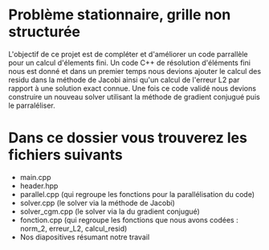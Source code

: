 # Problème stationnaire, grille non structurée

L'objectif de ce projet est de compléter et d'améliorer un code parrallèle pour un calcul d'élements fini. Un code C++ de résolution d'éléments fini nous est donné et dans un premier temps nous devions ajouter le calcul des residu dans la méthode de Jacobi ainsi qu'un calcul de l'erreur L2 par rapport à une solution exact connue. Une fois ce code validé nous devions construire un nouveau solver utilisant la méthode de gradient conjugué puis le parraléliser.

# Dans ce dossier vous trouverez les fichiers suivants

- main.cpp
- header.hpp
- parallel.cpp (qui regroupe les fonctions pour la parallélisation du code)
- solver.cpp (le solver via la méthode de Jacobi)
- solver_cgm.cpp (le solver via la du gradient conjugué)
- fonction.cpp (qui regroupe les fonctions que nous avons codées : norm_2, erreur_L2, calcul_resid)
- Nos diapositives résumant notre travail
